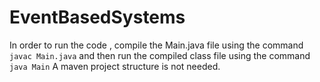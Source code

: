 # EventBasedSystems

In order to run the code , compile the Main.java file using the command ```javac Main.java``` and then run the compiled class file using the command ```java Main```
A maven project structure is not needed.
